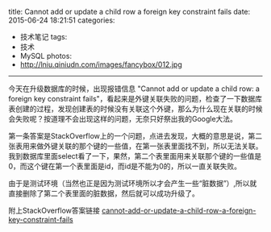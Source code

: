 title: Cannot add or update a child row a foreign key constraint fails
date: 2015-06-24 18:21:51
categories: 
- 技术笔记
tags:
- 技术
- MySQL
photos:
- http://lniu.qiniudn.com/images/fancybox/012.jpg
---

今天在升级数据库的时候，出现报错信息 "Cannot add or update a child row: a foreign key constraint fails"，看起来是外键关联失败的问题，检查了一下数据库表创建的过程，发现创建表的时候没有关联这个外键，那么为什么现在关联的时候会失败呢？按道理不会出现这样的问题，无奈只好祭出我的Google大法。

<!-- more -->

第一条答案是StackOverflow上的一个问题，点进去发现，大概的意思是说，第二张表用来做外键关联的那个键的一些值，在第一张表里面找不到，所以无法关联。我到数据库里面select看了一下，果然，第二个表里面用来关联那个键的一些值是0，而这个键在第一个表里面是id，而id是不能为0的，所以一直关联失败。

由于是测试环境（当然也正是因为测试环境所以才会产生一些“脏数据”）,所以就直接删除了第二个表里面的脏数据，然后就可以成功升级了。

附上StackOverflow答案链接 [cannot-add-or-update-a-child-row-a-foreign-key-constraint-fails](http://stackoverflow.com/questions/5005388/cannot-add-or-update-a-child-row-a-foreign-key-constraint-fails)
